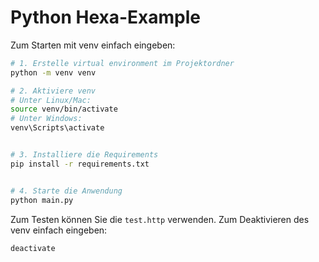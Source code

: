 # Python Hexa-Example

Zum Starten mit venv einfach eingeben:

```bash
# 1. Erstelle virtual environment im Projektordner
python -m venv venv

# 2. Aktiviere venv
# Unter Linux/Mac:
source venv/bin/activate
# Unter Windows:
venv\Scripts\activate


# 3. Installiere die Requirements
pip install -r requirements.txt


# 4. Starte die Anwendung
python main.py
```

Zum Testen können Sie die `test.http` verwenden. Zum Deaktivieren des venv einfach eingeben:


```bash
deactivate
```